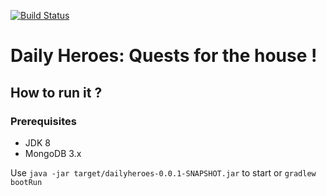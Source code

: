 [![Build Status](https://travis-ci.org/sahbi-ktifa/dailyheroes.svg?branch=develop)](https://travis-ci.org/sahbi-ktifa/dailyheroes)

# Daily Heroes: Quests for the house !

## How to run it ?

### Prerequisites
* JDK 8
* MongoDB 3.x

Use `java -jar target/dailyheroes-0.0.1-SNAPSHOT.jar` to start or `gradlew bootRun`

